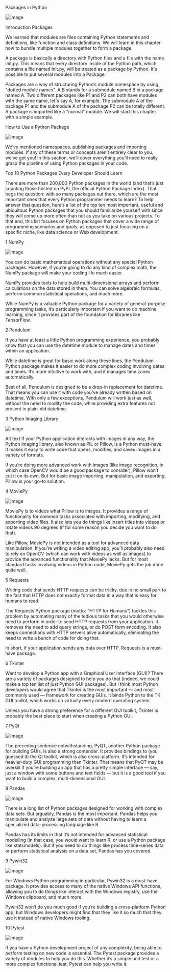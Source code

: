 Packages in Python

![image](https://user-images.githubusercontent.com/67215568/131480158-a9464f61-ee52-45b3-a4e1-48a7ec399813.png)

Introduction Packages

We learned that modules are files containing Python statements and definitions, like function and class definitions. We will learn in this chapter how to bundle multiple modules together to form a package.

A package is basically a directory with Python files and a file with the name init.py. This means that every directory inside of the Python path, which contains a file named init.py, will be treated as a package by Python. It's possible to put several modules into a Package.

Packages are a way of structuring Python’s module namespace by using "dotted module names". A.B stands for a submodule named B in a package named A. Two different packages like P1 and P2 can both have modules with the same name, let's say A, for example. The submodule A of the package P1 and the submodule A of the package P2 can be totally different. A package is imported like a "normal" module. We will start this chapter with a simple example.

How to Use a Python Package

![image](https://user-images.githubusercontent.com/67215568/131480628-5735bf96-af07-498e-88a5-ccebaeab90b6.png)

We’ve mentioned namespaces, publishing packages and importing modules. If any of these terms or concepts aren’t entirely clear to you, we’ve got you! In this section, we’ll cover everything you’ll need to really grasp the pipeline of using Python packages in your code.

Top 10 Python Packages Every Developer Should Learn

There are more than 200,000 Python packages in the world (and that’s just counting those hosted on PyPI, the official Python Package Index). That begs the question: with so many packages out there, which are the most important ones that every Python programmer needs to learn? To help answer that question, here’s a list of the top ten most important, useful and ubiquitous Python packages that you should familiarize yourself with since they will come up more often than not as you take on various projects. To that end, this list focuses on Python packages that cover a wide range of programming scenarios and goals, as opposed to just focusing on a specific niche, like data science or Web development.

1 NumPy

![image](https://user-images.githubusercontent.com/67215568/131481064-69f18440-a607-4f12-bf21-8b9b5195ffaf.png)

You can do basic mathematical operations without any special Python packages. However, if you’re going to do any kind of complex math, the NumPy package will make your coding life much easier.

NumPy provides tools to help build multi-dimensional arrays and perform calculations on the data stored in them. You can solve algebraic formulas, perform common statistical operations, and much more.

While NumPy is a valuable Python package for a variety of general-purpose programming tasks, it’s particularly important if you want to do machine learning, since it provides part of the foundation for libraries like TensorFlow.

2 Pendulum

If you have at least a little Python programming experience, you probably know that you can use the datetime module to manage dates and times within an application.

While datetime is great for basic work along these lines, the Pendulum Python package makes it easier to do more complex coding involving dates and times. It’s more intuitive to work with, and it manages time zones automatically.

Best of all, Pendulum is designed to be a drop-in replacement for datetime. That means you can use it with code you’ve already written based on datetime. With only a few exceptions, Pendulum will work just as well, without the need to modify the code, while providing extra features not present in plain-old datetime.

3 Python Imaging Library

![image](https://user-images.githubusercontent.com/67215568/131481432-9633956f-0ad6-4dce-a8b8-28a534be80ba.png)


Alt text If your Python application interacts with images in any way, the Python imaging library, also known as PIL or Pillow, is a Python must-have. It makes it easy to write code that opens, modifies, and saves images in a variety of formats.

If you’re doing more advanced work with images (like image recognition, in which case OpenCV would be a good package to consider), Pillow won’t cut it on its own. But for basic image importing, manipulation, and exporting, Pillow is your go-to solution.

4 MoviePy

![image](https://user-images.githubusercontent.com/67215568/131481474-637ac18c-bbc4-477b-bc98-f7ecbfd13ebc.png)


MoviePy is to videos what Pillow is to images. It provides a range of functionality for common tasks associated with importing, modifying, and exporting video files. It also lets you do things like insert titles into videos or rotate videos 90 degrees (if for some reason you decide you want to do that).

Like Pillow, MoviePy is not intended as a tool for advanced data manipulation. If you’re writing a video editing app, you’ll probably also need to rely on OpenCV (which can work with videos as well as images) to provide the advanced functionality that MoviePy lacks. But for most standard tasks involving videos in Python code, MoviePy gets the job done quite well.

5 Requests


Writing code that sends HTTP requests can be tricky, due in no small part to the fact that HTTP does not exactly format data in a way that is easy for humans to read.

The Requests Python package (motto: “HTTP for Humans”) tackles this problem by automating many of the tedious tasks that you would otherwise need to perform in order to send HTTP requests from your application. It removes the need to add query strings, or do POST form encoding. It also keeps connections with HTTP servers alive automatically, eliminating the need to write a bunch of code for doing that.

In short, if your application sends any data over HTTP, Requests is a must-have package.

6 Tkinter

Want to develop a Python app with a Graphical User Interface (GUI)? There are a variety of packages designed to help you do that (indeed, we could make a top ten list of just Python GUI packages). But I think most Python developers would agree that Tkinter is the most important — and most commonly used — framework for creating GUIs. It binds Python to the TK GUI toolkit, which works on virtually every modern operating system.

Unless you have a strong preference for a different GUI toolkit, Tkinter is probably the best place to start when creating a Python GUI.

7 PyQt

![image](https://user-images.githubusercontent.com/67215568/131481519-435536c6-e736-47b2-8cd6-f718b01b40da.png)


The preceding sentence notwithstanding, PyQT, another Python package for building GUIs, is also a strong contender. It provides bindings to (you guessed it) the Qt toolkit, which is also cross-platform. It’s intended for heavier-duty GUI programming than Tkinter. That means that PyQT may be overkill if you’re building an app that has a pretty simple interface — say, just a window with some buttons and text fields — but it is a good tool if you want to build a complex, multi-dimensional GUI.

8 Pandas

![image](https://user-images.githubusercontent.com/67215568/131481549-5c3963fa-091a-4d88-aa0c-124406031132.png)


There is a long list of Python packages designed for working with complex data sets. But arguably, Pandas is the most important. Pandas helps you manipulate and analyze large sets of data without having to learn a specialized data-processing language like R.

Pandas has its limits in that it’s not intended for advanced statistical modelling (in that case, you would want to learn R, or use a Python package like statsmodels). But if you need to do things like process time-series data or perform statistical analysis on a data set, Pandas has you covered.

9 Pywin32

![image](https://user-images.githubusercontent.com/67215568/131481577-81477741-e6e9-43ba-911d-6e47a5cfd47b.png)


For Windows Python programming in particular, Pywin32 is a must-have package. It provides access to many of the native Windows API functions, allowing you to do things like interact with the Windows registry, use the Windows clipboard, and much more.

Pywin32 won’t do you much good if you’re building a cross-platform Python app, but Windows developers might find that they like it so much that they use it instead of native Windows tooling.

10 Pytest

![image](https://user-images.githubusercontent.com/67215568/131481609-9d6f8014-5cf0-4488-b7af-4f092d32d4a1.png)


If you have a Python development project of any complexity, being able to perform testing on new code is essential. The Pytest package provides a variety of modules to help you do this. Whether it’s a simple unit test or a more complex functional test, Pytest can help you write it.
